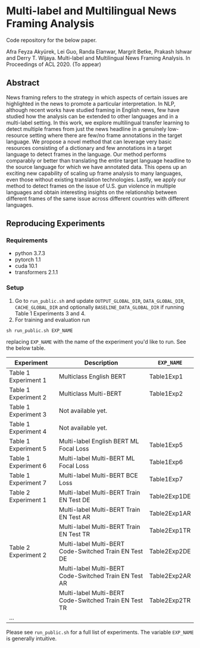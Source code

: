# Multi-label and Multilingual News Framing Analysis

Code repository for the below paper.

Afra Feyza Akyürek, Lei Guo, Randa Elanwar, Margrit Betke, Prakash Ishwar and Derry T. Wijaya. Multi-label and Multilingual News Framing Analysis. In Proceedings of ACL 2020. (To appear)

## Abstract

News framing refers to the strategy in which aspects of certain issues are highlighted in the news to promote a particular interpretation. In NLP, although recent works have studied framing in English news, few have studied how the analysis can  be extended to other languages and in a multi-label setting. In this work, we explore multilingual transfer learning to detect multiple frames from just the news headline in a genuinely low-resource setting where there are few/no frame annotations in the target language. We propose a novel method that can leverage very basic resources consisting of a dictionary and few annotations in a target language to detect frames in the language. Our method performs comparably or better than translating the entire target language headline to the source language for which we have annotated data. This opens up an exciting new capability of scaling up frame analysis to many languages, even those without existing translation technologies. Lastly, we apply our method to detect frames on the issue of U.S. gun violence in multiple languages and  obtain interesting insights on the relationship between different frames of the same issue across different countries with different languages.


## Reproducing Experiments

### Requirements

* python 3.7.3   
* pytorch 1.1
* cuda 10.1
* transformers 2.1.1


### Setup

1. Go to `run_public.sh` and update `OUTPUT_GLOBAL_DIR`, `DATA_GLOBAL_DIR`, `CACHE_GLOBAL_DIR` and optionally `BASELINE_DATA_GLOBAL_DIR` if running Table 1 Experiments 3 and 4.
2. For training and evaluation run

```
sh run_public.sh EXP_NAME
```

replacing `EXP_NAME` with the name of the experiment you'd like to run. See the below table.

| Experiment           | Description                            | `EXP_NAME` |
|----------------------|----------------------------------------|-----------------|
| Table 1 Experiment 1 | Multiclass English BERT                | Table1Exp1      |
| Table 1 Experiment 2 | Multiclass Multi-BERT                  | Table1Exp2      |
| Table 1 Experiment 3 | Not available yet.                     |                 |
| Table 1 Experiment 4 | Not available yet.                     |                 |
| Table 1 Experiment 5 | Multi-label English BERT ML Focal Loss | Table1Exp5      |
| Table 1 Experiment 6 | Multi-label Multi-BERT ML Focal Loss   | Table1Exp6      |
| Table 1 Experiment 7 | Multi-label Multi-BERT BCE Loss        | Table1Exp7      |
| Table 2 Experiment 1 | Multi-label Multi-BERT Train EN Test DE| Table2Exp1DE    |
| | Multi-label Multi-BERT Train EN Test AR|Table2Exp1AR |
| | Multi-label Multi-BERT Train EN Test TR|Table2Exp1TR |
| Table 2 Experiment 2 | Multi-label Multi-BERT Code-Switched Train EN Test DE| Table2Exp2DE    |
| | Multi-label Multi-BERT Code-Switched Train EN Test AR|Table2Exp2AR |
| | Multi-label Multi-BERT Code-Switched Train EN Test TR|Table2Exp2TR |
|...|

Please see `run_public.sh` for a full list of experiments. The variable `EXP_NAME` is generally intuitive.
